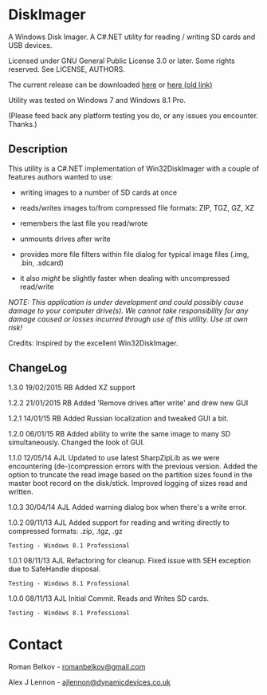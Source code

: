 DiskImager
==========

A Windows Disk Imager. A C#.NET utility for reading / writing SD cards and USB devices.

Licensed under GNU General Public License 3.0 or later.
Some rights reserved. See LICENSE, AUTHORS.

The current release can be downloaded [here](https://github.com/RomanBelkov/DiskImager/releases)
or [here (old link)](http://www.dynamicdevices.co.uk/downloads/DiskImager.Installer.msi)

Utility was tested on Windows 7 and Windows 8.1 Pro.

(Please feed back any platform testing you do, or any issues you encounter. Thanks.)

## Description ##
This utility is a C#.NET implementation of Win32DiskImager with a couple of features authors wanted to use:

- writing images to a number of SD cards at once

- reads/writes images to/from compressed file formats: ZIP, TGZ, GZ, XZ

- remembers the last file you read/wrote 

- unmounts drives after write

- provides more file filters within file dialog for typical image files (.img, .bin, .sdcard)

- it also *might* be slightly faster when dealing with uncompressed read/write

*NOTE: This application is under development and could possibly cause damage to your computer drive(s). We cannot take responsibility for any damage caused or losses incurred through use of this utility. Use at own risk!*

Credits: Inspired by the excellent Win32DiskImager.

## ChangeLog ##

1.3.0 19/02/2015 RB Added XZ support

1.2.2 21/01/2015 RB Added 'Remove drives after write' and drew new GUI

1.2.1 14/01/15 RB Added Russian localization and tweaked GUI a bit.

1.2.0 06/01/15 RB Added ability to write the same image to many SD simultaneously. Changed the look of GUI. 
	

1.1.0	12/05/14	AJL		Updated to use latest SharpZipLib as we were encountering (de-)compression errors with the previous version.
							Added the option to truncate the read image based on the partition sizes found in the master boot record on the disk/stick.
							Improved logging of sizes read and written.

1.0.3	30/04/14	AJL		Added warning dialog box when there's a write error.

1.0.2	09/11/13	AJL		Added support for reading and writing directly to compressed formats: .zip, .tgz, .gz

	Testing - Windows 8.1 Professional

1.0.1	08/11/13	AJL		Refactoring for cleanup. Fixed issue with SEH exception due to SafeHandle disposal.

	Testing - Windows 8.1 Professional

1.0.0	08/11/13	AJL		Initial Commit. Reads and Writes SD cards.

	Testing - Windows 8.1 Professional

Contact
=======
Roman Belkov  - romanbelkov@gmail.com

Alex J Lennon - ajlennon@dynamicdevices.co.uk
